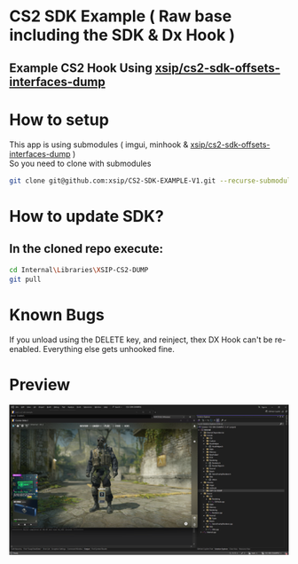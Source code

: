 # CS2 SDK Example ( Raw base including the SDK & Dx Hook )

## Example CS2 Hook Using [xsip/cs2-sdk-offsets-interfaces-dump](https://github.com/xsip/cs2-sdk-offsets-interfaces-dump)  

# How to setup  
This app is using submodules ( imgui, minhook & [xsip/cs2-sdk-offsets-interfaces-dump](https://github.com/xsip/cs2-sdk-offsets-interfaces-dump)  )  
  So you need to clone with submodules  
```bash
git clone git@github.com:xsip/CS2-SDK-EXAMPLE-V1.git --recurse-submodules
```
# How to update SDK?  
## In the cloned repo execute:   
```bash
cd Internal\Libraries\XSIP-CS2-DUMP
git pull
```

# Known Bugs
If you unload using the DELETE key, and reinject, thex DX Hook can't be re-enabled. Everything else gets unhooked fine.

# Preview  
![Preview](https://raw.githubusercontent.com/xsip/CS2-SDK-EXAMPLE-V1/refs/heads/main/Preview.png "Preview")





